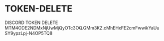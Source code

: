 # TOKEN-DELETE
DISCORD TOKEN DELETE
MTM4ODE2NDMxNjUwMjQyOTc3OQ.GMm3KZ.cMhEHxFE2cmFwwikYaUuSY9ypzLpj-N4OP5TQ8
